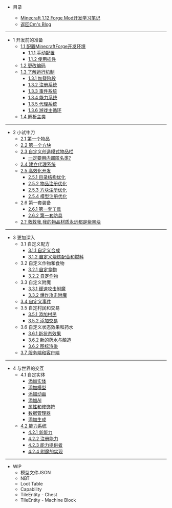 * 目录

	* [Minecraft 1.12 Forge Mod开发学习笔记](README.md)
	* [返回Cm's Blog](http://cmmmmmm.com/)

***

* 1 开发前的准备
	* [1.1 配置MinecraftForge开发环境](README.md)
		* [1.1.1 手动配置](chapter-1/1.1/1.1.1.md)
		* [1.1.2 使用插件](chapter-1/1.1/1.1.2.md)
	* [1.2 更改编码](chapter-1/1.2.md)
	* [1.3 了解运行机制](chapter-1/1.3/README.md)
		* [1.3.1 加载阶段](chapter-1/1.3/1.3.1.md)
		* [1.3.2 注册系统](chapter-1/1.3/1.3.2.md)
	    * [1.3.3 事件系统](chapter-1/1.3/1.3.3.md)
	    * [1.3.4 能力系统](chapter-1/1.3/1.3.4.md)
	    * [1.3.5 代理系统](chapter-1/1.3/1.3.5.md)
	    * [1.3.6 游戏主循环](chapter-1/1.3/1.3.6.md)
	* [1.4 解析主类](chapter-1/1.4.md)

***

* 2 小试牛刀
	* [2.1 第一个物品](chapter-2/2.1.md)
	* [2.2 第一个方块](chapter-2/2.2.md)
	* [2.3 自定义创造模式物品栏](chapter-2/2.3/README.md)
		* [一定要用内部匿名类?](chapter-2/2.3/Anonymous%20Inner%20Class.md)
	* [2.4 建立代理系统](chapter-2/2.4.md)
	* [2.5 高效化开发](chapter-2/2.5/README.md)
		* [2.5.1 目录结构优化](chapter-2/2.5/2.5.1.md)
		* [2.5.2 物品注册优化](chapter-2/2.5/2.5.2.md)
	    * [2.5.3 方块注册优化](chapter-2/2.5/2.5.3.md)
	    * [2.5.4 模型注册优化](chapter-2/2.5/2.5.4.md)
	* 2.6 第一套装备
		* [2.6.1 第一套工具](chapter-2/2.6/2.6.1%20first%20tools.md) 
		* [2.6.2 第一套防具](chapter-2/2.6/2.6.2%20first%20armor.md)
	* [2.? 救救我,我的物品材质永远都是紫黑块](chapter-2/2.Missing%20Texture.md)

***

* 3 更加深入
	* 3.1 自定义配方
		* [3.1.1 自定义合成](chapter-3/3.1/3.1.1.md) 
		* [3.1.2 自定义烧炼配合和燃料](chapter-3/3.1/3.1.2.md)
	* 3.2 自定义作物和食物
		* [3.2.1 自定食物](chapter-3/3.2/3.2.1.md)
		* [3.2.2 自定作物](chapter-3/3.2/3.2.2.md)
	* 3.3 自定义附魔
		* [3.3.1 缓速攻击附魔](chapter-3/3.3/slownessEnchant.md)
		* [3.3.2 爆炸攻击附魔](chapter-3/3.3/explosionenchant.md)
	* [3.4 自定义事件](chapter-3/3.4/callevent.md)
	* 3.5 自定村民和交易
		* [3.5.1 添加村民](chapter-3/3.5/addVillage.md)
		* [3.5.2 添加交易](chapter-3/3.5/addTradList.md)
	* 3.6 自定义状态效果和药水
		* [3.6.1 新状态效果](chapter-3/3.6/customEffect.md)
		* [3.6.2 新的药水与酿造](chapter-3/3.6/newPotionType.md)
		* [3.6.2 图标渲染](chapter-3/3.6/effectUI.md)
	* [3.7 服务端和客户端](chapter-3/3.7/side.md)

***

* 4 与世界的交互
	* 4.1 自定实体
		* [添加实体](chapter-4/entity/addEntity.md)
		* [添加模型](chapter-4/entity/addModel.md)
		* [添加动画](chapter-4/entity/customAnimation.md)
		* [添加AI](chapter-4/entity/entityAI.md)
		* [属性和修饰符](chapter-4/entity/attribute.md)
		* [数据管理器](chapter-4/entity/dataManager.md)
		* [添加生成](chapter-4/entity/spawn.md)
	* [4.2 能力系统](chapter-4/capability/README.md)
		* [4.2.1 新能力](chapter-4/capability/addCap.md)
		* [4.2.2 注册能力](chapter-4/capability/registryCap.md)
		* [4.2.3 能力提供者](chapter-4/capability/capProvider.md)
		* [4.2.4 附魔的实现](chapter-4/capability/enchImp.md)

***
* WIP
	* 模型文件JSON
	* NBT
	* Loot Table
	* Capability
	* TileEntity - Chest
	* TileEntity - Machine Block